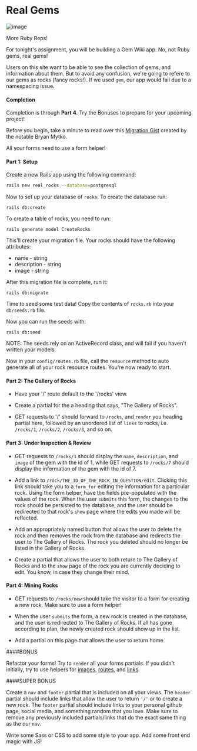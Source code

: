 # Real Gems

![image](http://i.giphy.com/lxz1QBPH3qQJa.gif)

More Ruby Reps!

For tonight's assignment, you will be building a Gem Wiki app. No, not Ruby gems, real gems!

Users on this site want to be able to see the collection of gems, and information about them. But to avoid any confusion, we're going to refere to our gems as rocks (fancy rocks!). If we used `gem`, our app would fail due to a namespacing issue.

#### Completion

Completion is through __Part 4__. Try the Bonuses to prepare for your upcoming project!

Before you begin, take a minute to read over this [Migration Gist](https://gist.github.com/bryanmytko/b0407ead43bac5e93c4f8153ba3b9aae) created by the notable Bryan Mytko.

All your forms need to use a form helper! 


#### Part 1: Setup

Create a new Rails app using the following command:

```bash
rails new real_rocks --database=postgresql
```

Now to set up your database of `rocks`. To create the database run:

`rails db:create`

To create a table of rocks, you need to run:

`rails generate model CreateRocks`

This'll create your migration file. Your rocks should have the following attributes:

- name - string
- description - string
- image - string

After this migration file is complete, run it:

`rails db:migrate`

Time to seed some test data! Copy the contents of `rocks.rb` into your `db/seeds.rb` file.

Now you can run the seeds with:

`rails db:seed`

NOTE: The seeds rely on an ActiveRecord class, and will fail if you haven't written your models.

Now in your `config/routes.rb` file, call the `resource` method to auto generate all of your rock resource routes. You're now ready to start.


#### Part 2: The Gallery of Rocks


- Have your '/' route default to the '/rocks' view.

- Create a partial for the a heading that says, "The Gallery of Rocks".

- GET requests to '/' should forward to `/rocks`, and `render` you heading partial here, followed by an unordered list of `links` to rocks, i.e. `/rocks/1`, `/rocks/2`, `/rocks/3`, and so on.


#### Part 3: Under Inspection & Review


- GET requests to `/rocks/1` should display the `name`, `description`, and `image` of the gem with the id of 1, while GET requests to `/rocks/7` should display the information of the gem with the id of 7.

- Add a link to `/rock/THE_ID_OF_THE_ROCK_IN_QUESTION/edit`. Clicking this link should take you to a `form_for` editing the information for a particular rock. Using the form helper, have the fields pre-populated with the values of the rock. When the user `submits` this form, the changes to the rock should be persisted to the database, and the user should be redirected to that rock's `show` page where the edits you made will be reflected. 

- Add an appropriately named button that allows the user to delete the rock and then removes the rock from the database and redirects the user to The Gallery of Rocks. The rock you deleted should no longer be listed in the Gallery of Rocks.

- Create a partial that allows the user to both return to The Gallery of Rocks and to the `show` page of the rock you are currently deciding to edit. You know, in case they change their mind.



#### Part 4: Mining Rocks


- GET requests to `/rocks/new` should take the visitor to a form for creating a new rock. Make sure to use a form helper!

- When the user `submits` the form, a new rock is created in the database, and the user is redirected to The Gallery of Rocks. If all has gone according to plan, the newly created rock should show up in the list.

- Add a partial on this page that allows the user to return home.


####BONUS

Refactor your forms! Try to `render` all your forms partials. If you didn't initially, try to use helpers for [images](http://api.rubyonrails.org/classes/ActionView/Helpers/AssetTagHelper.html), [routes](http://guides.rubyonrails.org/routing.html), and [links](http://api.rubyonrails.org/classes/ActionView/Helpers/UrlHelper.html).

####SUPER BONUS

Create a `nav` and `footer` partial that is included on all your views. The `header` partial should include links that allow the user to return `'/'` or to create a new rock. The `footer` partial should include links to your personal github page, social media, and something random that you love. Make sure to remove any previously included partials/links that do the exact same thing as the our `nav`.

Write some Sass or CSS to add some style to your app. Add some front end magic with JS!




